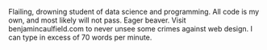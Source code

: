 Flailing, drowning student of data science and programming. 
All code is my own, and most likely will not pass.
Eager beaver.
Visit benjamincaulfield.com to never unsee some crimes against web design.
I can type in excess of 70 words per minute.
